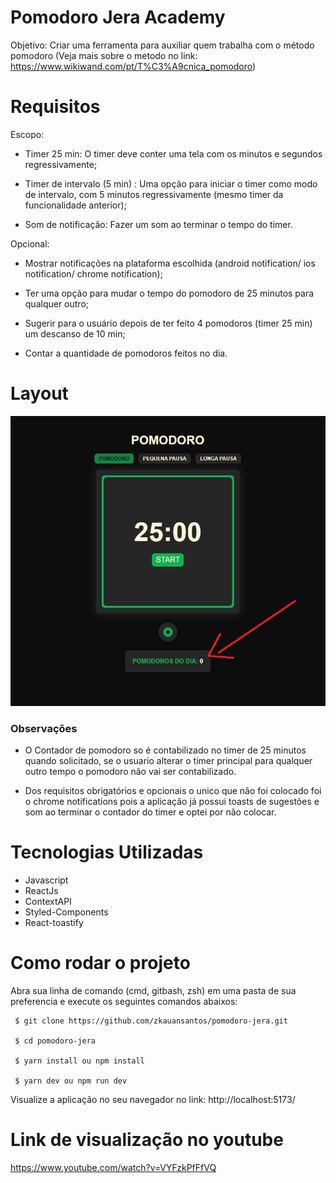 # Pomodoro Jera Academy

Objetivo: Criar uma ferramenta para auxiliar quem trabalha com o método pomodoro (Veja mais sobre o metodo no link: https://www.wikiwand.com/pt/T%C3%A9cnica_pomodoro)

# Requisitos

Escopo:

- Timer 25 min: O timer deve conter uma tela com os minutos e segundos regressivamente;

- Timer de intervalo (5 min) : Uma opção para iniciar o timer como modo de intervalo, com 5 minutos regressivamente (mesmo timer da funcionalidade anterior);

- Som de notificação:  Fazer um som ao terminar o tempo do timer.


Opcional:

- Mostrar notificações na plataforma escolhida (android notification/ ios notification/ chrome notification);

- Ter uma opção para mudar o tempo do pomodoro de 25 minutos para qualquer outro;

- Sugerir para o usuário depois de ter feito 4 pomodoros (timer 25 min) um descanso de  10 min;

- Contar a quantidade de pomodoros feitos no dia.


# Layout

[<img src="./src/assets/layout/layout.png">]()

### Observações

- O Contador de pomodoro so é contabilizado no timer de 25 minutos quando solicitado, se o usuario alterar o timer principal para qualquer outro tempo o pomodoro não vai ser contabilizado.

- Dos requisitos obrigatórios e opcionais o unico que não foi colocado foi o chrome notifications pois a aplicação já possui toasts de sugestões e som ao terminar o contador do timer e optei por não colocar.


# Tecnologias Utilizadas

- Javascript
- ReactJs
- ContextAPI
- Styled-Components
- React-toastify


# Como rodar o projeto

Abra sua linha de comando (cmd, gitbash, zsh) em uma pasta de sua preferencia e execute os seguintes comandos abaixos:

```
 $ git clone https://github.com/zkauansantos/pomodoro-jera.git

 $ cd pomodoro-jera

 $ yarn install ou npm install

 $ yarn dev ou npm run dev
```

Visualize a aplicação no seu navegador no link: http://localhost:5173/


# Link de visualização no youtube

https://www.youtube.com/watch?v=VYFzkPfFfVQ